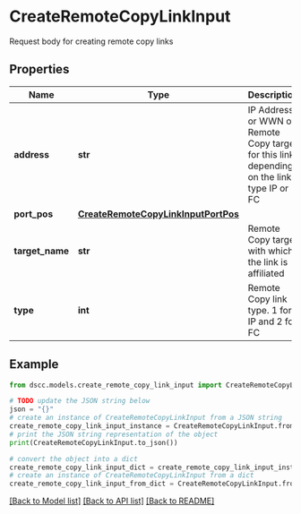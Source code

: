 # CreateRemoteCopyLinkInput

Request body for creating remote copy links

## Properties

Name | Type | Description | Notes
------------ | ------------- | ------------- | -------------
**address** | **str** | IP Address or WWN of Remote Copy target for this link, depending on the link type IP or FC | 
**port_pos** | [**CreateRemoteCopyLinkInputPortPos**](CreateRemoteCopyLinkInputPortPos.md) |  | 
**target_name** | **str** | Remote Copy target with which the link is affiliated | 
**type** | **int** | Remote Copy link type. 1 for IP and 2 for FC | 

## Example

```python
from dscc.models.create_remote_copy_link_input import CreateRemoteCopyLinkInput

# TODO update the JSON string below
json = "{}"
# create an instance of CreateRemoteCopyLinkInput from a JSON string
create_remote_copy_link_input_instance = CreateRemoteCopyLinkInput.from_json(json)
# print the JSON string representation of the object
print(CreateRemoteCopyLinkInput.to_json())

# convert the object into a dict
create_remote_copy_link_input_dict = create_remote_copy_link_input_instance.to_dict()
# create an instance of CreateRemoteCopyLinkInput from a dict
create_remote_copy_link_input_from_dict = CreateRemoteCopyLinkInput.from_dict(create_remote_copy_link_input_dict)
```
[[Back to Model list]](../README.md#documentation-for-models) [[Back to API list]](../README.md#documentation-for-api-endpoints) [[Back to README]](../README.md)


